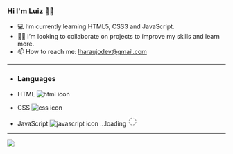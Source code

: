 ### Hi I'm Luiz 👋🏼

- 💻 I’m currently learning HTML5, CSS3 and JavaScript.
- 🤝🏼 I’m looking to collaborate on projects to improve my skills and learn more.
- 📫 How to reach me: lharaujodev@gmail.com
---
- ### Languages

- HTML <img src="https://cdn.jsdelivr.net/gh/devicons/devicon/icons/html5/html5-plain-wordmark.svg" alt="html icon" width="30" height="30">
- CSS <img src="https://cdn.jsdelivr.net/gh/devicons/devicon/icons/css3/css3-plain-wordmark.svg" alt="css icon" width="30" height="30">
- JavaScript <img src="https://cdn.jsdelivr.net/gh/devicons/devicon/icons/javascript/javascript-plain.svg" alt="javascript icon" width="30" height="30"> ...loading <img src="./gifs/loading.gif" alt="loading icon" width="20" height="20">
---
<div>
  <a href= "https://github.com/luiz-araujjo">
  <img height= "140em" src="https://github-readme-stats.vercel.app/api/top-langs/?username=luiz-araujjo&layout=compact"/>  
</div>
